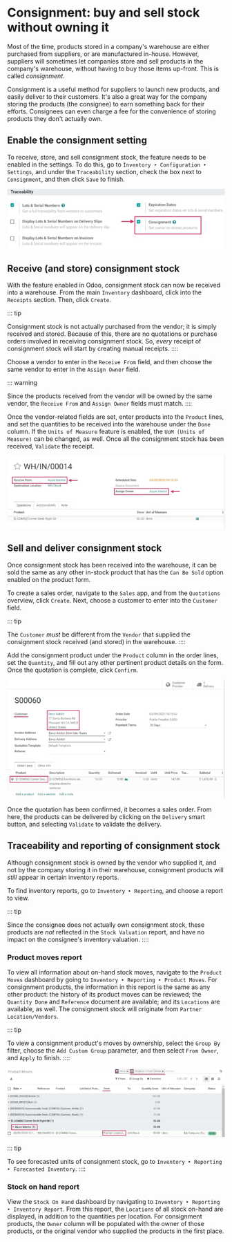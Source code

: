 # Consignment: buy and sell stock without owning it

Most of the time, products stored in a company\'s warehouse are either
purchased from suppliers, or are manufactured in-house. However,
suppliers will sometimes let companies store and sell products in the
company\'s warehouse, without having to buy those items up-front. This
is called *consignment*.

Consignment is a useful method for suppliers to launch new products, and
easily deliver to their customers. It\'s also a great way for the
company storing the products (the consignee) to earn something back for
their efforts. Consignees can even charge a fee for the convenience of
storing products they don\'t actually own.

## Enable the consignment setting

To receive, store, and sell consignment stock, the feature needs to be
enabled in the settings. To do this, go to
`Inventory ‣ Configuration ‣ Settings`, and under the `Traceability` section, check the box next to
`Consignment`, and then click
`Save` to finish.

![Enabled Consignment setting in Inventory configuration.](owned_stock/owned-stock-enable-consignment.png)

## Receive (and store) consignment stock

With the feature enabled in Odoo, consignment stock can now be received
into a warehouse. From the main `Inventory` dashboard, click into the
`Receipts` section. Then, click
`Create`.

::: tip

Consignment stock is not actually purchased from the vendor; it is
simply received and stored. Because of this, there are no quotations or
purchase orders involved in receiving consignment stock. So, *every*
receipt of consignment stock will start by creating manual receipts.
::::

Choose a vendor to enter in the `Receive From` field, and then choose the same vendor to enter in the
`Assign Owner` field.

::: warning

Since the products received from the vendor will be owned by the same
vendor, the `Receive From` and
`Assign Owner` fields must match.
::::

Once the vendor-related fields are set, enter products into the
`Product` lines, and set the
quantities to be received into the warehouse under the
`Done` column. If the
`Units of Measure` feature is
enabled, the `UoM (Units of Measure)` can
be changed, as well. Once all the consignment stock has been received,
`Validate` the receipt.

![Matching vendor fields in consignment Receipt creation.](owned_stock/owned-stock-receipt-fields.png)

## Sell and deliver consignment stock

Once consignment stock has been received into the warehouse, it can be
sold the same as any other in-stock product that has the
`Can Be Sold` option enabled on the
product form.

To create a sales order, navigate to the `Sales` app, and from the `Quotations` overview, click `Create`. Next, choose a customer to enter into the
`Customer` field.

::: tip

The `Customer` *must* be different
from the `Vendor` that supplied the
consignment stock received (and stored) in the warehouse.
::::

Add the consignment product under the `Product` column in the order lines, set the
`Quantity`, and fill out any other
pertinent product details on the form. Once the quotation is complete,
click `Confirm`.

![Sales order of consignment stock.](owned_stock/owned-stock-sales-order.png)

Once the quotation has been confirmed, it becomes a sales order. From
here, the products can be delivered by clicking on the
`Delivery` smart button, and
selecting `Validate` to validate the
delivery.

## Traceability and reporting of consignment stock

Although consignment stock is owned by the vendor who supplied it, and
not by the company storing it in their warehouse, consignment products
will *still* appear in certain inventory reports.

To find inventory reports, go to
`Inventory ‣ Reporting`, and
choose a report to view.

::: tip

Since the consignee does not actually own consignment stock, these
products are *not* reflected in the `Stock Valuation` report, and have no impact on the consignee\'s
inventory valuation.
::::

### Product moves report

To view all information about on-hand stock moves, navigate to the
`Product Moves` dashboard by going to
`Inventory ‣ Reporting ‣ Product Moves`. For consignment products, the information in this
report is the same as any other product: the history of its product
moves can be reviewed; the `Quantity Done` and `Reference`
document are available; and its `Locations` are available, as well. The consignment stock will
originate from `Partner Location/Vendors`.

::: tip

To view a consignment product\'s moves by ownership, select the
`Group By` filter, choose the
`Add Custom Group` parameter, and
then select `From Owner`, and
`Apply` to finish.
::::

![Consignment stock moves history.](owned_stock/owned-stock-moves-history.png)

::: tip

To see forecasted units of consignment stock, go to
`Inventory ‣ Reporting ‣
Forecasted Inventory`.
::::

### Stock on hand report

View the `Stock On Hand` dashboard by
navigating to `Inventory ‣
Reporting ‣ Inventory Report`.
From this report, the `Locations` of
all stock on-hand are displayed, in addition to the quantities per
location. For consignment products, the `Owner` column will be populated with the owner of those
products, or the original vendor who supplied the products in the first
place.
